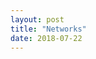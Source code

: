 ```yaml
---
layout: post
title: "Networks"
date: 2018-07-22
---
```


<!DOCTYPE HTML>
<html>
<head>


  <style>
    .vis-item {
    font-family:"Arial", Helvetica, sans-serif;
    font-size: 62.5%;
    border-color: #112731;
    background-color: #8BC190;
    }
  </style>

  <script src="../../dist/vis.js"></script>
  <link href="../../dist/vis.css" rel="stylesheet" type="text/css" />
</head>
<body>
<div id="visualization"></div>

<script type="text/javascript">
  // DOM element where the Timeline will be attached
  var container = document.getElementById('visualization');
  var today = new Date();
  var dd = today.getDate();
  var mm = today.getMonth()+1; //January is 0!
  var yyyy = today.getFullYear();
  if(dd<10) {
		   dd = '0'+dd
		} 
  if(mm<10) {
		    mm = '0'+mm
		} 
  today = mm + '/' + dd + '/' + yyyy;
  // Create a DataSet (allows two way data-binding)
  var items = new vis.DataSet([
          {id: 1, content: 'B.S. in Industrial Engineering @ Pitt', start:'2013-08-26', end:'2017-04-30'},
	  {id: 2, content: 'M.Eng. in Operations<br>Research and <br>Information<br>Engineering<br>@ Cornell Tech', start:'2017-08-21', end:'2018-05-27'},
	  {id: 3, content: 'Data Engineer<br>@ Bloomberg', start: '2018-06-11'},
	  {id: 4, content: 'Analyst<br>Intern<br>@ Source One', start: '2017-05-01'},
	  {id: 5, content: 'Business<br>Systems<br>Intern<br>@ Giant Eagle', start: '2014-05-12'},
	  {id: 6, content: 'Research Assistant @ Pitt IE Department', start: '2014-10-01', end:'2017-04-30'},
	  {id: 7, content: 'Program<br>Coordinator<br>@ Pitt Res Life', start: '2016-01-05'}
	  
  ]);
  // Configuration for the Timeline
  var options = {height: '45vh',
		horizontalScroll: true};
  // Create a Timeline
  var timeline = new vis.Timeline(container, items, options);
</script>
</body>
</html>
